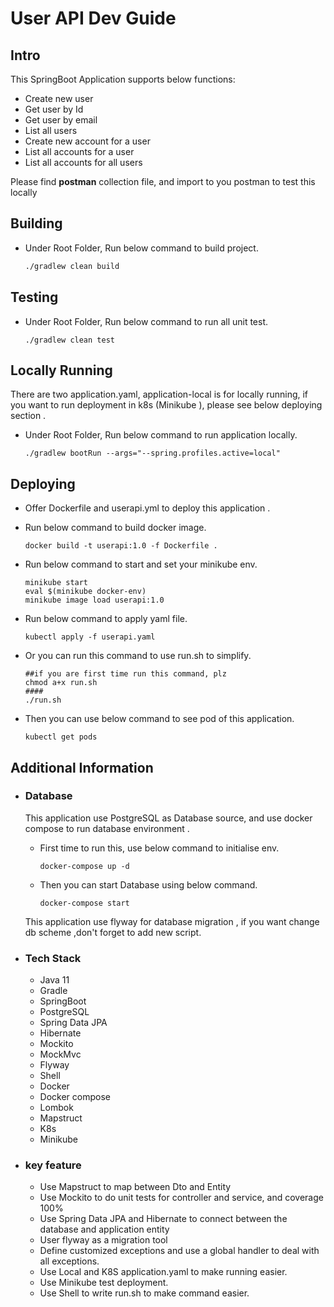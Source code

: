 # User API Dev Guide

## Intro

This SpringBoot Application supports below functions:

- Create new user
- Get user by Id
- Get user by email
- List all users
- Create new account for a user
- List all accounts for a user
- List all accounts for all users

Please find **postman** collection file, and import to you postman to test this locally

## Building

- Under Root Folder, Run below command to build project.

  ```bash
  ./gradlew clean build
  ```

## Testing

- Under Root Folder, Run below command  to run all unit test.

  ```
  ./gradlew clean test
  ```

## Locally Running

There are two application.yaml, application-local is for locally running, if you want to run deployment in k8s (Minikube ), please see below deploying section .

- Under Root Folder, Run below command to run application locally.

  ```
  ./gradlew bootRun --args="--spring.profiles.active=local"
  ```

## Deploying

- Offer Dockerfile and userapi.yml to deploy this application .

- Run below command to build docker image.

  ```
  docker build -t userapi:1.0 -f Dockerfile .
  ```

- Run below command to start and set your minikube env.

  ```
  minikube start
  eval $(minikube docker-env)
  minikube image load userapi:1.0
  ```

- Run below command to apply yaml file.

  ```
  kubectl apply -f userapi.yaml
  ```

- Or you can run this command to use run.sh to simplify.

  ```
  ##if you are first time run this command, plz
  chmod a+x run.sh
  ####
  ./run.sh
  ```

- Then you can use below command to see pod of this application.

  ```
  kubectl get pods
  ```

## Additional Information

- ### Database

  This application use PostgreSQL as Database source, and use docker compose to run database environment .

  - First time to run this, use below command to initialise env.

    ```
    docker-compose up -d
    ```

  - Then you can start Database using below command.

    ```
    docker-compose start
    ```

  This application use flyway for database migration , if you want change db scheme ,don't forget to add new script.

- ### Tech Stack

  - Java 11
  - Gradle
  - SpringBoot
  - PostgreSQL
  - Spring Data JPA
  - Hibernate
  - Mockito
  - MockMvc
  - Flyway
  - Shell
  - Docker
  - Docker compose
  - Lombok
  - Mapstruct
  - K8s
  - Minikube

- ### key feature

  - Use Mapstruct to map between Dto and Entity
  - Use Mockito to do unit tests for controller and service, and coverage 100%
  - Use Spring Data JPA and Hibernate to connect between the database and application entity
  - User flyway as a migration tool
  - Define customized exceptions and use a global handler to deal with all exceptions.
  - Use Local and K8S application.yaml to make running easier.
  - Use Minikube test deployment.
  - Use Shell to write run.sh to make command easier.




